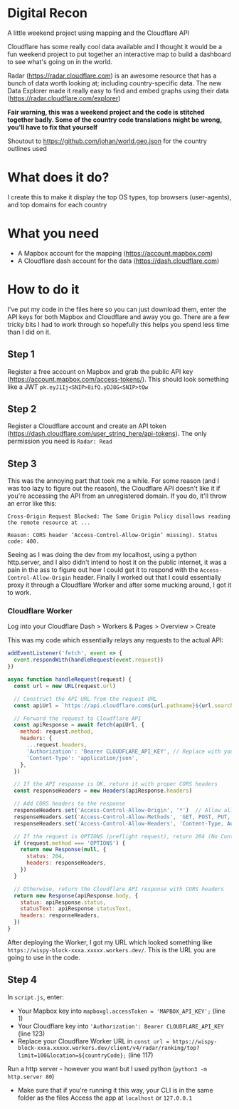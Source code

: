 # Digital Recon
A little weekend project using mapping and the Cloudflare API

Cloudflare has some really cool data available and I thought it would be a fun weekend project to put together an interactive map to build a dashboard to see what's going on in the world.

Radar (https://radar.cloudflare.com) is an awesome resource that has a bunch of data worth looking at; including country-specific data. The new Data Explorer made it really easy to find and embed graphs using their data (https://radar.cloudflare.com/explorer)

**Fair warning, this was a weekend project and the code is stitched together badly. Some of the country code translations might be wrong, you'll have to fix that yourself**

Shoutout to https://github.com/johan/world.geo.json for the country outlines used

# What does it do?
I create this to make it display the top OS types, top browsers (user-agents), and top domains for each country

# What you need
- A Mapbox account for the mapping (https://account.mapbox.com)
- A Cloudflare dash account for the data (https://dash.cloudflare.com)

# How to do it
I've put my code in the files here so you can just download them, enter the API keys for both Mapbox and Cloudflare and away you go. There are a few tricky bits I had to work through so hopefully this helps you spend less time than I did on it.

## Step 1
Register a free account on Mapbox and grab the public API key (https://account.mapbox.com/access-tokens/). This should look something like a JWT `pk.eyJ1Ij<SNIP>8ifQ.yDJ8G<SNIP>tQw`

## Step 2
Register a Cloudflare account and create an API token (https://dash.cloudflare.com/user_string_here/api-tokens). The only permission you need is `Radar: Read`

## Step 3
This was the annoying part that took me a while. For some reason (and I was too lazy to figure out the reason), the Cloudflare API doesn't like it if you're accessing the API from an unregistered domain. If you do, it'll throw an error like this:
```
Cross-Origin Request Blocked: The Same Origin Policy disallows reading the remote resource at ...

Reason: CORS header ‘Access-Control-Allow-Origin’ missing). Status code: 400.
```

Seeing as I was doing the dev from my localhost, using a python http.server, and I also didn't intend to host it on the public internet, it was a pain in the ass to figure out how I could get it to respond with the `Access-Control-Allow-Origin` header. Finally I worked out that I could essentially proxy it through a Cloudflare Worker and after some mucking around, I got it to work.

### Cloudflare Worker
Log into your Cloudflare Dash > Workers & Pages > Overview > Create

This was my code which essentially relays any requests to the actual API:
```js
addEventListener('fetch', event => {
  event.respondWith(handleRequest(event.request))
})

async function handleRequest(request) {
  const url = new URL(request.url)

  // Construct the API URL from the request URL
  const apiUrl = `https://api.cloudflare.com${url.pathname}${url.search}`

  // Forward the request to Cloudflare API
  const apiResponse = await fetch(apiUrl, {
    method: request.method,
    headers: {
      ...request.headers,
      'Authorization': 'Bearer CLOUDFLARE_API_KEY', // Replace with your Cloudflare API key
      'Content-Type': 'application/json',
    },
  })

  // If the API response is OK, return it with proper CORS headers
  const responseHeaders = new Headers(apiResponse.headers)

  // Add CORS headers to the response
  responseHeaders.set('Access-Control-Allow-Origin', '*')  // Allow all origins
  responseHeaders.set('Access-Control-Allow-Methods', 'GET, POST, PUT, DELETE, OPTIONS')  // Allowed HTTP methods
  responseHeaders.set('Access-Control-Allow-Headers', 'Content-Type, Authorization')  // Allowed headers

  // If the request is OPTIONS (preflight request), return 204 (No Content)
  if (request.method === 'OPTIONS') {
    return new Response(null, {
      status: 204,
      headers: responseHeaders,
    })
  }

  // Otherwise, return the Cloudflare API response with CORS headers
  return new Response(apiResponse.body, {
    status: apiResponse.status,
    statusText: apiResponse.statusText,
    headers: responseHeaders,
  })
}
```

After deploying the Worker, I got my URL which looked something like `https://wispy-block-xxxa.xxxxx.workers.dev/`. This is the URL you are going to use in the code.

## Step 4
In `script.js`, enter:
- Your Mapbox key into `mapboxgl.accessToken = 'MAPBOX_API_KEY';` (line 1)
- Your Cloudflare key into `'Authorization': Bearer CLOUDFLARE_API_KEY` (line 123)
- Replace your Cloudflare Worker URL in `const url = https://wispy-block-xxxa.xxxxx.workers.dev/client/v4/radar/ranking/top?limit=100&location=${countryCode};` (line 117)

Run a http server - however you want but I used python (`python3 -m http.server 80`)
- Make sure that if you're running it this way, your CLI is in the same folder as the files
Access the app at `localhost` or `127.0.0.1`
